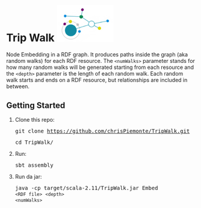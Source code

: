 # Trip Walk <img src="https://raw.githubusercontent.com/chrisPiemonte/TripWalk/master/src/main/resources/tw.png" width="150">

Node Embedding in a RDF graph. It produces paths inside the graph (aka random walks) for each RDF resource. The `<numWalks>` parameter stands for how many random walks will be generated starting from each resource and the `<depth>` parameter is the length of each random walk. Each random walk starts and ends on a RDF resource, but relationships are included in between.

## Getting Started

1. Clone this repo:<pre>git clone https://github.com/chrisPiemonte/TripWalk.git </pre> <pre>cd TripWalk/</pre>

2. Run:<pre>sbt assembly</pre>

3. Run da jar:<pre>java -cp target/scala-2.11/TripWalk.jar Embed `<RDF file>` `<depth>` `<numWalks>` </pre>
